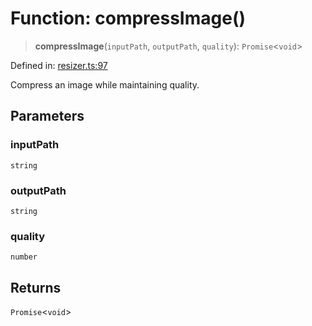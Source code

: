 # Function: compressImage()

> **compressImage**(`inputPath`, `outputPath`, `quality`): `Promise`\<`void`\>

Defined in: [resizer.ts:97](https://github.com/The-Node-Forge/image-resizer-cli/blob/a98cb4bd36cd4402466d3cc3dee8981f37bd442a/src/resizer.ts#L97)

Compress an image while maintaining quality.

## Parameters

### inputPath

`string`

### outputPath

`string`

### quality

`number`

## Returns

`Promise`\<`void`\>
